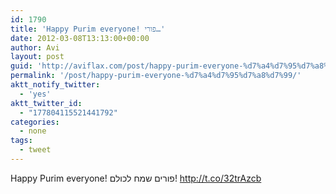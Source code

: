 ```yaml
---
id: 1790
title: 'Happy Purim everyone! פורי…'
date: 2012-03-08T13:13:00+00:00
author: Avi
layout: post
guid: 'http://aviflax.com/post/happy-purim-everyone-%d7%a4%d7%95%d7%a8%d7%99/'
permalink: '/post/happy-purim-everyone-%d7%a4%d7%95%d7%a8%d7%99/'
aktt_notify_twitter:
  - 'yes'
aktt_twitter_id:
  - "177804115521441792"
categories:
  - none
tags:
  - tweet
---
```

Happy Purim everyone! פורים שמח לכולם! <a href="http://t.co/32trAzcb" rel="nofollow">http://t.co/32trAzcb</a>
